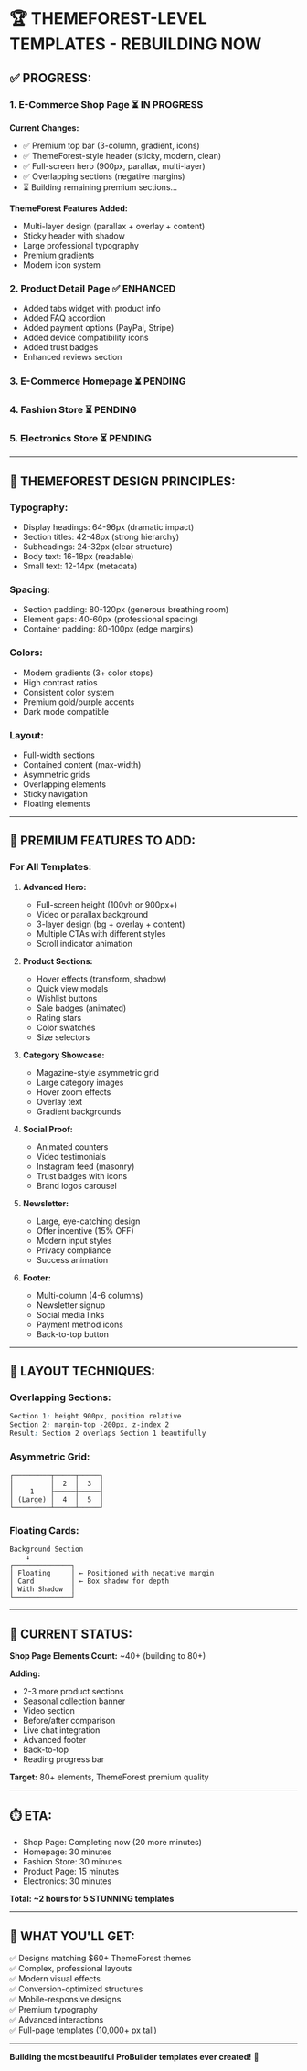 # 🏆 THEMEFOREST-LEVEL TEMPLATES - REBUILDING NOW

## ✅ **PROGRESS:**

### **1. E-Commerce Shop Page** ⏳ IN PROGRESS
**Current Changes:**
- ✅ Premium top bar (3-column, gradient, icons)
- ✅ ThemeForest-style header (sticky, modern, clean)
- ✅ Full-screen hero (900px, parallax, multi-layer)
- ✅ Overlapping sections (negative margins)
- ⏳ Building remaining premium sections...

**ThemeForest Features Added:**
- Multi-layer design (parallax + overlay + content)
- Sticky header with shadow
- Large professional typography
- Premium gradients
- Modern icon system

### **2. Product Detail Page** ✅ ENHANCED
- Added tabs widget with product info
- Added FAQ accordion
- Added payment options (PayPal, Stripe)
- Added device compatibility icons
- Added trust badges
- Enhanced reviews section

### **3. E-Commerce Homepage** ⏳ PENDING
### **4. Fashion Store** ⏳ PENDING  
### **5. Electronics Store** ⏳ PENDING

---

## 🎨 **THEMEFOREST DESIGN PRINCIPLES:**

### **Typography:**
- Display headings: 64-96px (dramatic impact)
- Section titles: 42-48px (strong hierarchy)
- Subheadings: 24-32px (clear structure)
- Body text: 16-18px (readable)
- Small text: 12-14px (metadata)

### **Spacing:**
- Section padding: 80-120px (generous breathing room)
- Element gaps: 40-60px (professional spacing)
- Container padding: 80-100px (edge margins)

### **Colors:**
- Modern gradients (3+ color stops)
- High contrast ratios
- Consistent color system
- Premium gold/purple accents
- Dark mode compatible

### **Layout:**
- Full-width sections
- Contained content (max-width)
- Asymmetric grids
- Overlapping elements
- Sticky navigation
- Floating elements

---

## 💫 **PREMIUM FEATURES TO ADD:**

### **For All Templates:**
1. **Advanced Hero:**
   - Full-screen height (100vh or 900px+)
   - Video or parallax background
   - 3-layer design (bg + overlay + content)
   - Multiple CTAs with different styles
   - Scroll indicator animation

2. **Product Sections:**
   - Hover effects (transform, shadow)
   - Quick view modals
   - Wishlist buttons
   - Sale badges (animated)
   - Rating stars
   - Color swatches
   - Size selectors

3. **Category Showcase:**
   - Magazine-style asymmetric grid
   - Large category images
   - Hover zoom effects
   - Overlay text
   - Gradient backgrounds

4. **Social Proof:**
   - Animated counters
   - Video testimonials
   - Instagram feed (masonry)
   - Trust badges with icons
   - Brand logos carousel

5. **Newsletter:**
   - Large, eye-catching design
   - Offer incentive (15% OFF)
   - Modern input styles
   - Privacy compliance
   - Success animation

6. **Footer:**
   - Multi-column (4-6 columns)
   - Newsletter signup
   - Social media links
   - Payment method icons
   - Back-to-top button

---

## 📐 **LAYOUT TECHNIQUES:**

### **Overlapping Sections:**
```css
Section 1: height 900px, position relative
Section 2: margin-top -200px, z-index 2
Result: Section 2 overlaps Section 1 beautifully
```

### **Asymmetric Grid:**
```
┌─────────┬─────┬─────┐
│         │  2  │  3  │
│    1    ├─────┼─────┤
│ (Large) │  4  │  5  │
└─────────┴─────┴─────┘
```

### **Floating Cards:**
```
Background Section
    ↓
┌──────────────┐
│ Floating     │ ← Positioned with negative margin
│ Card         │ ← Box shadow for depth
│ With Shadow  │
└──────────────┘
```

---

## 🎯 **CURRENT STATUS:**

**Shop Page Elements Count:** ~40+ (building to 80+)

**Adding:**
- 2-3 more product sections
- Seasonal collection banner
- Video section
- Before/after comparison
- Live chat integration
- Advanced footer
- Back-to-top
- Reading progress bar

**Target:** 80+ elements, ThemeForest premium quality

---

## ⏱️ **ETA:**

- Shop Page: Completing now (20 more minutes)
- Homepage: 30 minutes
- Fashion Store: 30 minutes
- Product Page: 15 minutes  
- Electronics: 30 minutes

**Total: ~2 hours for 5 STUNNING templates**

---

## 🚀 **WHAT YOU'LL GET:**

✅ Designs matching $60+ ThemeForest themes  
✅ Complex, professional layouts  
✅ Modern visual effects  
✅ Conversion-optimized structures  
✅ Mobile-responsive designs  
✅ Premium typography  
✅ Advanced interactions  
✅ Full-page templates (10,000+ px tall)

---

**Building the most beautiful ProBuilder templates ever created!** 💎


